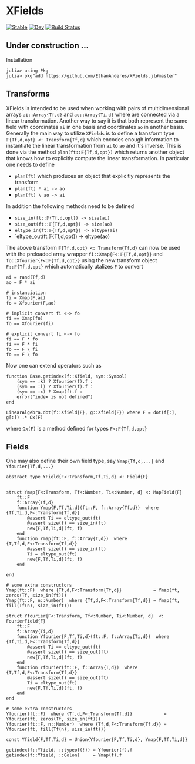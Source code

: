 # XFields

[![Stable](https://img.shields.io/badge/docs-stable-blue.svg)](https://EthanAnderes.github.io/XFields.jl/stable)
[![Dev](https://img.shields.io/badge/docs-dev-blue.svg)](https://EthanAnderes.github.io/XFields.jl/dev)
[![Build Status](https://travis-ci.com/EthanAnderes/XFields.jl.svg?branch=master)](https://travis-ci.com/EthanAnderes/XFields.jl)



## Under construction ... 

Installation

```
julia> using Pkg
julia> pkg"add https://github.com/EthanAnderes/XFields.jl#master"
```


## Transforms

XFields is intended to be used when working with pairs of multidimensional arrays `ai::Array{Tf,d}` and `ao::Array{Ti,d}` where are connected via a linear transformation. Another way to say it is that both represent the same field with coordinates `ai` in one basis and coordinates `ao` in another basis. 
Generally the main way to utilize `XFields` is to define a transform type 
`𝔽{Tf,d,opt} <: Transform{Tf,d}` which encodes enough information 
to instantiate the linear transformation from `ai` to `ao` and it's inverse. 
This is done via the method `plan(ft::𝔽{Tf,d,opt})` which returns another object that 
knows how to explicitly compute the linear transformation. In particular one needs 
to define
* `plan(ft)` which produces an object that explicitly represents the transform
* `plan(ft) * ai -> ao` 
* `plan(ft) \ ao -> ai`

In addition the following methods need to be defined

* `size_in(ft::𝔽{Tf,d,opt}) -> size(ai)`
* `size_out(ft::𝔽{Tf,d,opt}) -> size(ao)`
* `eltype_in(ft:𝔽{Tf,d,opt}) -> eltype(ai)` 
* `eltype_out(ft:𝔽{Tf,d,opt}) -> eltype(ao)


The above transform `𝔽{Tf,d,opt} <: Transform{Tf,d}` can now be used with the preloaded array wrapper `fi::Xmap{F<:𝔽{Tf,d,opt}}` and `fo::Xfourier{F<:𝔽{Tf,d,opt}}` using the new transform object `F::𝔽{Tf,d,opt}` which automatically utalizes `F` to convert

```
ai = rand(Tf,d)
ao = F * ai

# instanciation
fi = Xmap(F,ai)
fo = Xfourier(F,ao)

# implicit convert fi <-> fo
fi == Xmap(fo)
fo == Xfourier(fi)

# explicit convert fi <-> fo
fi == F * fo
fi == F * fi
fo == F \ fi
fo == F \ fo
```


Now one can extend operators such as 

```
function Base.getindex(f::Xfield, sym::Symbol)
    (sym == :k) ? Xfourier(f).f :
    (sym == :l) ? Xfourier(f).f :
    (sym == :x) ? Xmap(f).f :
    error("index is not defined")
end

LinearAlgebra.dot(f::Xfield{F}, g::Xfield{F}) where F = dot(f[:], g[:]) .* Ωx(F)
```
where `Ωx(F)` is a method defined for types `F<:𝔽{Tf,d,opt}`

## Fields

One may also define their own field type, say `Ymap{Tf,d,...}` and `Yfourier{Tf,d,...}`

`abstract type YField{F<:Transform,Tf,Ti,d} <: Field{F}`

```

struct Ymap{F<:Transform, Tf<:Number, Ti<:Number, d} <: MapField{F}
    ft::F
    f::Array{Tf,d}
    function Ymap{F,Tf,Ti,d}(ft::F, f::Array{Tf,d})  where {Tf,Ti,d,F<:Transform{Tf,d}}
        @assert Ti == eltype_out(ft)
        @assert size(f) == size_in(ft)
        new{F,Tf,Ti,d}(ft, f)
    end
    function Ymap(ft::F, f::Array{T,d})  where {T,Tf,d,F<:Transform{Tf,d}}
        @assert size(f) == size_in(ft)
        Ti = eltype_out(ft)
        new{F,Tf,Ti,d}(ft, f)
    end

end

# some extra constructors
Ymap(ft::F)  where {Tf,d,F<:Transform{Tf,d}}            = Ymap(ft, zeros(Tf, size_in(ft)))
Ymap(ft::F, n::Number)  where {Tf,d,F<:Transform{Tf,d}} = Ymap(ft, fill(Tf(n), size_in(ft)))

struct Yfourier{F<:Transform, Tf<:Number, Ti<:Number, d}  <: FourierField{F}
    ft::F
    f::Array{Ti,d}
    function Yfourier{F,Tf,Ti,d}(ft::F, f::Array{Ti,d})  where {Tf,Ti,d,F<:Transform{Tf,d}}
        @assert Ti == eltype_out(ft)
        @assert size(f) == size_out(ft)
        new{F,Tf,Ti,d}(ft, f)
    end
    function Yfourier(ft::F, f::Array{T,d})  where {T,Tf,d,F<:Transform{Tf,d}}
        @assert size(f) == size_out(ft)
        Ti = eltype_out(ft)
        new{F,Tf,Ti,d}(ft, f)
    end
end

# some extra constructors
Yfourier(ft::F)  where {Tf,d,F<:Transform{Tf,d}}            = Yfourier(ft, zeros(Tf, size_in(ft)))
Yfourier(ft::F, n::Number)  where {Tf,d,F<:Transform{Tf,d}} = Yfourier(ft, fill(Tf(n), size_in(ft)))

```

```
const Yfield{F,Tf,Ti,d} = Union{Yfourier{F,Tf,Ti,d}, Ymap{F,Tf,Ti,d}}

getindex(f::Yfield, ::typeof(!)) = Yfourier(f).f
getindex(f::Yfield, ::Colon)     = Ymap(f).f
```



